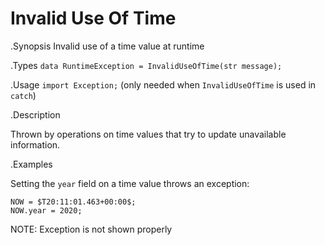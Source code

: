# Invalid Use Of Time

.Synopsis
Invalid use of a time value at runtime


.Types
`data RuntimeException = InvalidUseOfTime(str message);`
       
.Usage
`import Exception;` (only needed when `InvalidUseOfTime` is used in `catch`)

.Description

Thrown by operations on time values that
try to update unavailable information.

.Examples

Setting the `year` field on a time value throws an exception:
```rascal-shell,error
NOW = $T20:11:01.463+00:00$;
NOW.year = 2020;
```

NOTE: Exception is not shown properly
